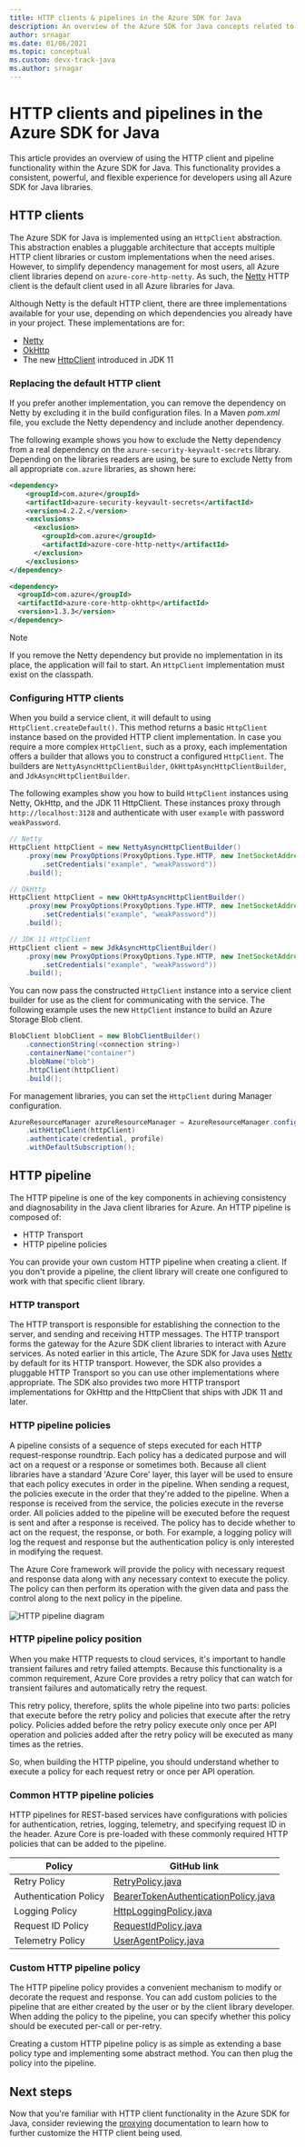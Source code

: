 ```yaml
---
title: HTTP clients & pipelines in the Azure SDK for Java
description: An overview of the Azure SDK for Java concepts related to HTTP clients and pipelines
author: srnagar
ms.date: 01/06/2021
ms.topic: conceptual
ms.custom: devx-track-java
ms.author: srnagar
---
```


# HTTP clients and pipelines in the Azure SDK for Java

This article provides an overview of using the HTTP client and pipeline functionality within the Azure SDK for Java. This functionality provides a consistent, powerful, and flexible experience for developers using all Azure SDK for Java libraries.

## HTTP clients

The Azure SDK for Java is implemented using an `HttpClient` abstraction. This abstraction enables a pluggable architecture that accepts multiple HTTP client libraries or custom implementations when the need arises. However, to simplify dependency management for most users, all Azure client libraries depend on `azure-core-http-netty`. As such, the [Netty](https://netty.io) HTTP client is the default client used in all Azure libraries for Java.

Although Netty is the default HTTP client, there are three implementations available for your use, depending on which dependencies you already have in your project. These implementations are for:

* [Netty](https://netty.io)
* [OkHttp](https://square.github.io/okhttp/)
* The new [HttpClient](https://openjdk.java.net/groups/net/httpclient/intro.html) introduced in JDK 11

### Replacing the default HTTP client

If you prefer another implementation, you can remove the dependency on Netty by excluding it in the build configuration files. In a Maven *pom.xml* file, you exclude the Netty dependency and include another dependency.

The following example shows you how to exclude the Netty dependency from a real dependency on the `azure-security-keyvault-secrets` library. Depending on the libraries readers are using, be sure to exclude Netty from all appropriate `com.azure` libraries, as shown here:

```xml
<dependency>
    <groupId>com.azure</groupId>
    <artifactId>azure-security-keyvault-secrets</artifactId>
    <version>4.2.2.</version>
    <exclusions>
      <exclusion>
        <groupId>com.azure</groupId>
        <artifactId>azure-core-http-netty</artifactId>
      </exclusion>
    </exclusions>
</dependency>
```

```xml
<dependency>
  <groupId>com.azure</groupId>
  <artifactId>azure-core-http-okhttp</artifactId>
  <version>1.3.3</version>
</dependency>
```

> [!NOTE]
> If you remove the Netty dependency but provide no implementation in its place, the application will fail to start. An `HttpClient` implementation must exist on the classpath.

### Configuring HTTP clients

When you build a service client, it will default to using `HttpClient.createDefault()`. This method returns a basic `HttpClient` instance based on the provided HTTP client implementation. In case you require a more complex `HttpClient`, such as a proxy, each implementation offers a builder that allows you to construct a configured `HttpClient`. The builders are `NettyAsyncHttpClientBuilder`, `OkHttpAsyncHttpClientBuilder`, and `JdkAsyncHttpClientBuilder`.

The following examples show you how to build `HttpClient` instances using Netty, OkHttp, and the JDK 11 HttpClient. These instances proxy through `http://localhost:3128` and authenticate with user `example` with password `weakPassword`.

```java
// Netty
HttpClient httpClient = new NettyAsyncHttpClientBuilder()
    .proxy(new ProxyOptions(ProxyOptions.Type.HTTP, new InetSocketAddress("localhost", 3128))
        .setCredentials("example", "weakPassword"))
    .build();

// OkHttp
HttpClient httpClient = new OkHttpAsyncHttpClientBuilder()
    .proxy(new ProxyOptions(ProxyOptions.Type.HTTP, new InetSocketAddress("localhost", 3128))
        .setCredentials("example", "weakPassword"))
    .build();

// JDK 11 HttpClient
HttpClient client = new JdkAsyncHttpClientBuilder()
    .proxy(new ProxyOptions(ProxyOptions.Type.HTTP, new InetSocketAddress("localhost", 3128))
        .setCredentials("example", "weakPassword"))
    .build();
```

You can now pass the constructed `HttpClient` instance into a service client builder for use as the client for communicating with the service. The following example uses the new `HttpClient` instance to build an Azure Storage Blob client.

```java
BlobClient blobClient = new BlobClientBuilder()
    .connectionString(<connection string>)
    .containerName("container")
    .blobName("blob")
    .httpClient(httpClient)
    .build();
```

For management libraries, you can set the `HttpClient` during Manager configuration.

```java
AzureResourceManager azureResourceManager = AzureResourceManager.configure()
    .withHttpClient(httpClient)
    .authenticate(credential, profile)
    .withDefaultSubscription();
```

## HTTP pipeline

The HTTP pipeline is one of the key components in achieving consistency and diagnosability in the Java client libraries for Azure. An HTTP pipeline is composed of:

* HTTP Transport
* HTTP pipeline policies

You can provide your own custom HTTP pipeline when creating a client. If you don't provide a pipeline, the client library will create one configured to work with that specific client library.

### HTTP transport

The HTTP transport is responsible for establishing the connection to the server, and sending and receiving HTTP messages. The HTTP transport forms the gateway for the Azure SDK client libraries to interact with Azure services. As noted earlier in this article, The Azure SDK for Java uses [Netty](https://netty.io/) by default for its HTTP transport. However, the SDK also provides a pluggable HTTP Transport so you can use other implementations where appropriate. The SDK also provides two more HTTP transport implementations for OkHttp and the HttpClient that ships with JDK 11 and later.

### HTTP pipeline policies

A pipeline consists of a sequence of steps executed for each HTTP request-response roundtrip. Each policy has a dedicated purpose and will act on a request or a response or sometimes both. Because all client libraries have a standard 'Azure Core' layer, this layer will be used to ensure that each policy executes in order in the pipeline. When sending a request, the policies execute in the order that they're added to the pipeline. When a response is received from the service, the policies execute in the reverse order. All policies added to the pipeline will be executed before the request is sent and after a response is received. The policy has to decide whether to act on the request, the response, or both. For example, a logging policy will log the request and response but the authentication policy is only interested in modifying the request.

The Azure Core framework will provide the policy with necessary request and response data along with any necessary context to execute the policy. The policy can then perform its operation with the given data and pass the control along to the next policy in the pipeline.

![HTTP pipeline diagram](./media/http-pipeline.svg)

### HTTP pipeline policy position

When you make HTTP requests to cloud services, it's important to handle transient failures and retry failed attempts. Because this functionality is a common requirement, Azure Core provides a retry policy that can watch for transient failures and automatically retry the request.

This retry policy, therefore, splits the whole pipeline into two parts: policies that execute before the retry policy and policies that execute after the retry policy. Policies added before the retry policy execute only once per API operation and policies added after the retry policy will be executed as many times as the retries.

So, when building the HTTP pipeline, you should understand whether to execute a policy for each request retry or once per API operation.

### Common HTTP pipeline policies

HTTP pipelines for REST-based services have configurations with policies for authentication, retries, logging, telemetry, and specifying request ID in the header. Azure Core is pre-loaded with these commonly required HTTP policies that can be added to the pipeline.

| Policy                | GitHub link        |
|-----------------------|--------------------|
| Retry Policy          | [RetryPolicy.java](https://github.com/Azure/azure-sdk-for-java/blob/master/sdk/core/azure-core/src/main/java/com/azure/core/http/policy/RetryPolicy.java) |
| Authentication Policy | [BearerTokenAuthenticationPolicy.java](https://github.com/Azure/azure-sdk-for-java/blob/master/sdk/core/azure-core/src/main/java/com/azure/core/http/policy/BearerTokenAuthenticationPolicy.java) |
| Logging Policy        | [HttpLoggingPolicy.java](https://github.com/Azure/azure-sdk-for-java/blob/master/sdk/core/azure-core/src/main/java/com/azure/core/http/policy/HttpLoggingPolicy.java) |
| Request ID Policy     | [RequestIdPolicy.java](https://github.com/Azure/azure-sdk-for-java/blob/master/sdk/core/azure-core/src/main/java/com/azure/core/http/policy/RequestIdPolicy.java) |
| Telemetry Policy      | [UserAgentPolicy.java](https://github.com/Azure/azure-sdk-for-java/blob/master/sdk/core/azure-core/src/main/java/com/azure/core/http/policy/UserAgentPolicy.java) |

### Custom HTTP pipeline policy

The HTTP pipeline policy provides a convenient mechanism to modify or decorate the request and response. You can add custom policies to the pipeline that are either created by the user or by the client library developer. When adding the policy to the pipeline, you can specify whether this policy should be executed per-call or per-retry.

Creating a custom HTTP pipeline policy is as simple as extending a base policy type and implementing some abstract method. You can then plug the policy into the pipeline.

## Next steps

Now that you're familiar with HTTP client functionality in the Azure SDK for Java, consider reviewing the [proxying](java-sdk-proxying.md) documentation to learn how to further customize the HTTP client being used.
